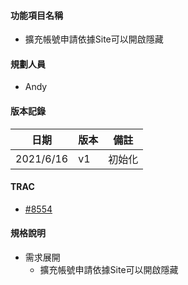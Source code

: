 #### <div id="item name">功能項目名稱</div>
  * 擴充帳號申請依據Site可以開啟隱藏

#### <div id="user">規劃人員</div>
  * Andy

#### <div id="version">版本記錄</div>
  |日期|版本|備註|
  |---|---|---|
  |2021/6/16|v1|初始化|

#### <div id="trac">TRAC</div>
  * [#8554](http://trac.uneec.com/trac/neco/ticket/8554)

#### <div id="specification">規格說明</div>
  * 需求展開
    * 擴充帳號申請依據Site可以開啟隱藏

